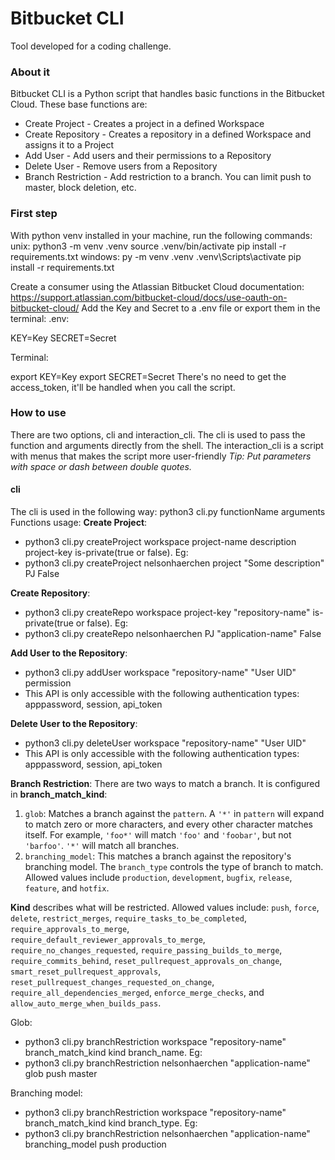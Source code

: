 # Bitbucket CLI
Tool developed for a coding challenge.

### About it 
Bitbucket CLI is a Python script that handles basic functions in the Bitbucket Cloud. 
These base functions are:
* Create Project - Creates a project in a defined Workspace
* Create Repository - Creates a repository in a defined Workspace and assigns it to a Project
* Add  User - Add users and their permissions to a Repository
* Delete User - Remove users from a Repository 
* Branch Restriction - Add restriction to a branch. You can limit push to master, block deletion, etc.

### First step
With python venv installed in your machine, run the following commands:
unix:
    python3 -m venv .venv
    source .venv/bin/activate
    pip install -r requirements.txt
windows:
    py -m venv .venv
    .venv\Scripts\activate
    pip install -r requirements.txt

Create a consumer using the Atlassian Bitbucket Cloud documentation:
https://support.atlassian.com/bitbucket-cloud/docs/use-oauth-on-bitbucket-cloud/
Add the Key and Secret to a .env file or export them in the terminal:
.env:

 KEY=Key
 SECRET=Secret

Terminal:

 export KEY=Key
 export SECRET=Secret
There's no need to get the access_token, it'll be handled when you call the script.

### How to use
There are two options, cli and interaction_cli.
The cli is used to pass the function and arguments directly from the shell.
The interaction_cli is a script with menus that makes the script more user-friendly
*Tip: Put parameters with space or dash between double quotes.*
#### cli
The cli is used in the following way:
python3 cli.py functionName arguments
Functions usage:
**Create Project**:
* python3 cli.py createProject workspace project-name description project-key is-private(true or false). Eg:
* python3 cli.py createProject nelsonhaerchen project "Some description" PJ False

**Create Repository**:
* python3 cli.py createRepo workspace project-key "repository-name" is-private(true or false). Eg:
* python3 cli.py createRepo nelsonhaerchen PJ "application-name" False

**Add User to the Repository**:
* python3 cli.py addUser workspace "repository-name" "User UID" permission
* This API is only accessible with the following authentication types: apppassword, session, api_token

**Delete User to the Repository**:
* python3 cli.py deleteUser workspace "repository-name" "User UID"
* This API is only accessible with the following authentication types: apppassword, session, api_token

**Branch Restriction**:
There are two ways to match a branch. It is configured in **branch_match_kind**:

1.  `glob`: Matches a branch against the `pattern`. A `'*'` in `pattern` will expand to match zero or more characters, and every other character matches itself. For example, `'foo*'` will match `'foo'` and `'foobar'`, but not `'barfoo'`. `'*'` will match all branches.
2.  `branching_model`: This matches a branch against the repository's branching model. The `branch_type` controls the type of branch to match. Allowed values include `production`, `development`, `bugfix`, `release`, `feature`, and `hotfix`.

**Kind** describes what will be restricted. Allowed values include: 
`push`, `force`, `delete`, `restrict_merges`, `require_tasks_to_be_completed`, `require_approvals_to_merge`, `require_default_reviewer_approvals_to_merge`, `require_no_changes_requested`, `require_passing_builds_to_merge`, `require_commits_behind`, `reset_pullrequest_approvals_on_change`, `smart_reset_pullrequest_approvals`, `reset_pullrequest_changes_requested_on_change`, `require_all_dependencies_merged`, `enforce_merge_checks`, and `allow_auto_merge_when_builds_pass`.

Glob:
* python3 cli.py branchRestriction workspace "repository-name" branch_match_kind kind branch_name. Eg:
* python3 cli.py branchRestriction nelsonhaerchen "application-name" glob push master

Branching model:
* python3 cli.py branchRestriction workspace "repository-name" branch_match_kind kind branch_type. Eg:
* python3 cli.py branchRestriction nelsonhaerchen "application-name" branching_model push production
